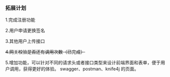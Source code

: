 ### 拓展计划

1.完成注册功能

2.用户申请更换签名

3.其他用户上传接口

~~4.网关校验是否还有调用次数（已完成）~~

5.增加功能，可以针对不同的请求头或者接口类型来设计前端界面和表单，便于用户调用，获得更好的体验。 swagger、postman、knife4j 的页面。
